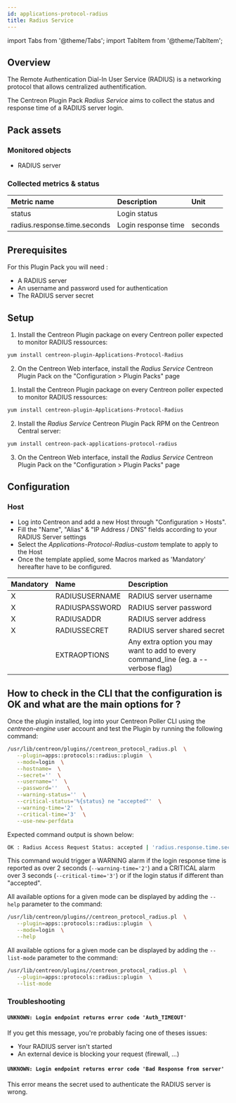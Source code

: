 ```yaml
---
id: applications-protocol-radius
title: Radius Service
---
```

import Tabs from '@theme/Tabs';
import TabItem from '@theme/TabItem';


## Overview

The Remote Authentication Dial-In User Service (RADIUS) is a networking
protocol that allows centralized authentification.

The Centreon Plugin Pack *Radius Service* aims to collect the status and 
response time of a RADIUS server login.

## Pack assets

### Monitored objects

* RADIUS server

### Collected metrics & status

<Tabs groupId="sync">
<TabItem value="RadiusLogin" label="RadiusLogin">

| Metric name                  | Description         | Unit       |
|:-----------------------------|:--------------------|:-----------|
| status                       | Login status        |            |
| radius.response.time.seconds | Login response time | seconds    |

</TabItem>
</Tabs>

## Prerequisites

For this Plugin Pack you will need :

* A RADIUS server
* An username and password used for authentication
* The RADIUS server secret

## Setup

<Tabs groupId="sync">
<TabItem value="Online IMP Licence & IT100 Editions" label="Online IMP Licence & IT100 Editions">

1. Install the Centreon Plugin package on every Centreon poller expected to monitor RADIUS ressources:

```bash
yum install centreon-plugin-Applications-Protocol-Radius
```

2. On the Centreon Web interface, install the *Radius Service* Centreon Plugin Pack on the "Configuration > Plugin Packs" page

</TabItem>
<TabItem value="Offline IMP License" label="Offline IMP License">

1. Install the Centreon Plugin package on every Centreon poller expected to monitor RADIUS ressources:

```bash
yum install centreon-plugin-Applications-Protocol-Radius
```

2. Install the *Radius Service* Centreon Plugin Pack RPM on the Centreon Central server:

```bash
yum install centreon-pack-applications-protocol-radius
```

3. On the Centreon Web interface, install the *Radius Service* Centreon Plugin Pack on the "Configuration > Plugin Packs" page

</TabItem>
</Tabs>

## Configuration

### Host

 * Log into Centreon and add a new Host through "Configuration > Hosts".
 * Fill the "Name", "Alias" & "IP Address / DNS" fields according to your RADIUS Server settings
 * Select the *Applications-Protocol-Radius-custom* template to apply to the Host
 * Once the template applied, some Macros marked as 'Mandatory' hereafter have to be configured.

| Mandatory | Name           | Description                                                                        |
|:----------|:---------------|:-----------------------------------------------------------------------------------|
| X         | RADIUSUSERNAME | RADIUS server username                                                             |
| X         | RADIUSPASSWORD | RADIUS server password                                                             |
| X         | RADIUSADDR     | RADIUS server address                                                              |
| X         | RADIUSSECRET   | RADIUS server shared secret                                                        |
|           | EXTRAOPTIONS   | Any extra option you may want to add to every command\_line (eg. a --verbose flag) |

## How to check in the CLI that the configuration is OK and what are the main options for ? 

 Once the plugin installed, log into your Centreon Poller CLI using the 
 *centreon-engine* user account and test the Plugin by running the following 
 command:

 ```bash
 /usr/lib/centreon/plugins//centreon_protocol_radius.pl  \
    --plugin=apps::protocols::radius::plugin  \
    --mode=login  \
    --hostname=  \
    --secret=''  \
    --username=''  \
    --password=''   \
    --warning-status=''  \
    --critical-status='%{status} ne "accepted"'  \
    --warning-time='2'  \
    --critical-time='3'  \
    --use-new-perfdata 
 ```

 Expected command output is shown below:

 ```bash
OK : Radius Access Request Status: accepted | 'radius.response.time.seconds'=1s;0:2;0:3;; 
 ```

This command would trigger a WARNING alarm if the login response time is 
reported as over 2 seconds (```--warning-time='2'```) and a CRITICAL alarm 
over 3 seconds (```--critical-time='3'```) or if the login status if different
than "accepted".

 All available options for a given mode can be displayed by adding the 
```--help``` parameter to the command:

 ```bash
 /usr/lib/centreon/plugins//centreon_protocol_radius.pl  \
    --plugin=apps::protocols::radius::plugin  \
    --mode=login  \
    --help
 ```

 All available options for a given mode can be displayed by adding the 
```--list-mode``` parameter to the command:

 ```bash
 /usr/lib/centreon/plugins//centreon_protocol_radius.pl  \
    --plugin=apps::protocols::radius::plugin  \
    --list-mode
 ```

### Troubleshooting

#### ```UNKNOWN: Login endpoint returns error code 'Auth_TIMEOUT' ```

If you get this message, you're probably facing one of theses issues:

* Your RADIUS server isn't started
* An external device is blocking your request (firewall, ...)

#### ```UNKNOWN: Login endpoint returns error code 'Bad Response from server' ```

This error means the secret used to authenticate the RADIUS server is wrong.